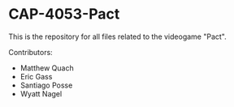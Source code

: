 # CAP-4053-Pact

This is the repository for all files related to the videogame "Pact".

Contributors:
  - Matthew Quach
  - Eric Gass
  - Santiago Posse
  - Wyatt Nagel
  

